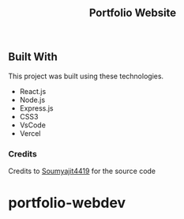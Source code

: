 <h2 align="center">
  Portfolio Website<br/>

</h2>

<br/>

## Built With


This project was built using these technologies.

- React.js
- Node.js
- Express.js
- CSS3
- VsCode
- Vercel


### Credits

Credits to [Soumyajit4419](https://github.com/soumyajit4419/Portfolio) for the source code
# portfolio-webdev
